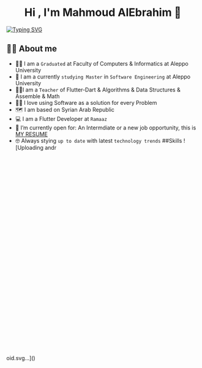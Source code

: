 <h1 align="center">Hi , I'm Mahmoud AlEbrahim 👋</h1>

[![Typing SVG](https://readme-typing-svg.demolab.com/?center=true&width=1000&lines=Master+in+software+engineering;Up+to+date+with+latest+trends;Trainer+|+Teacher;Algorithms+|+Problem+Solving+|+DS;Design+Patterns+|+SOLID+|+OOP)](https://git.io/typing-svg)

## 💁‍♂️ About me
- 🧑‍🎓 I am a `Graduated` at Faculty of Computers & Informatics at Aleppo University
- 🏫 I am a currently `studying Master` in `Software Engineering` at Aleppo University
- 🧑‍🏫I am a `Teacher` of Flutter-Dart & Algorithms & Data Structures &  Assemble & Math
- 🧑‍💻 I love using Software as a solution for every Problem
- 🗺️ I am based on Syrian Arab Republic
- 💻 I am a Flutter Developer at `Ramaaz`
- 🤔 I’m currently open for: An Intermdiate or a new job opportunity, this is [MY RESUME](https://docs.google.com/document/d/1nrC7ZRsPEvFODNeKfreHjFIY4Oi2ZRJFUjqxy6nTbqI/edit?tab=t.0#heading=h.fy6x4udl86fx)
- 🤓 Always stying `up to date` with latest `technology trends`
##Skills
![Uploading andr<?xml version="1.0" encoding="utf-8"?>
<!-- Generator: Adobe Illustrator 24.3.0, SVG Export Plug-In . SVG Version: 6.00 Build 0)  -->
<svg version="1.1" id="Layer_1" xmlns="http://www.w3.org/2000/svg" xmlns:xlink="http://www.w3.org/1999/xlink" x="0px" y="0px"
	 viewBox="0 0 48 48" style="enable-background:new 0 0 48 48;" xml:space="preserve">
<style type="text/css">
	.st0{fill:#30DC80;}
</style>
<g>
	<path class="st0" d="M24,15.8c-12.6,0-22.9,9.6-24,21.9h48C46.9,25.4,36.6,15.8,24,15.8z M33.2,28.7c0-1.1,0.9-2,2-2s2,0.9,2,2
		s-0.9,2-2,2C34.1,30.7,33.2,29.9,33.2,28.7z M12.8,30.7c-1.1,0-2-0.9-2-2s0.9-2,2-2s2,0.9,2,2C14.8,29.9,13.9,30.7,12.8,30.7z"/>
	<path class="st0" d="M34,21c-0.1,0-0.3,0-0.4-0.1c-0.4-0.2-0.5-0.7-0.3-1.1l5.2-9c0.2-0.4,0.7-0.5,1.1-0.3c0.4,0.2,0.5,0.7,0.3,1.1
		l-5.2,9C34.6,20.8,34.3,21,34,21z"/>
	<path class="st0" d="M14,21c-0.3,0-0.6-0.1-0.7-0.4l-5.2-9c-0.2-0.4-0.1-0.9,0.3-1.1c0.4-0.2,0.9-0.1,1.1,0.3l5.2,9
		c0.2,0.4,0.1,0.9-0.3,1.1C14.2,20.9,14.1,21,14,21z"/>
</g>
</svg>
oid.svg…]()

<!--
**Mahmoud-Al-Ebrahim/Mahmoud-Al-Ebrahim** is a ✨ _special_ ✨ repository because its `README.md` (this file) appears on your GitHub profile.

Here are some ideas to get you started:

- 🔭 I’m currently working on ...
- 🌱 I’m currently learning ...
- 👯 I’m looking to collaborate on ...
- 🤔 I’m looking for help with ...
- 💬 Ask me about ...
- 📫 How to reach me: ...
- 😄 Pronouns: ...
- ⚡ Fun fact: ...
-->
